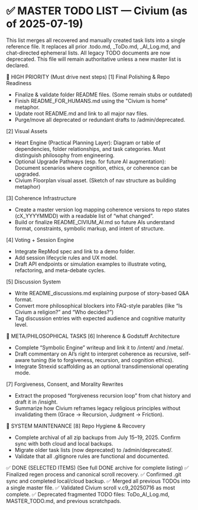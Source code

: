 # ✅ MASTER TODO LIST — Civium (as of 2025-07-19)

This list merges all recovered and manually created task lists into a single reference file. It replaces all prior .todo.md, _ToDo.md, _AI_Log.md, and chat-directed ephemeral lists. All legacy TODO documents are now deprecated. This file will remain authoritative unless a new master list is declared.

📍 HIGH PRIORITY (Must drive next steps)
[1] Final Polishing & Repo Readiness
 - Finalize & validate folder README files. (Some remain stubs or outdated)
 - Finish README_FOR_HUMANS.md using the "Civium is home" metaphor.
 - Update root README.md and link to all major nav files.
 - Purge/move all deprecated or redundant drafts to /admin/deprecated.

[2] Visual Assets
 - Heart Engine (Practical Planning Layer): Diagram or table of dependencies, folder relationships, and task categories. Must distinguish philosophy from engineering.
 - Optional Upgrade Pathways (esp. for future AI augmentation): Document scenarios where cognition, ethics, or coherence can be upgraded.
 - Civium Floorplan visual asset. (Sketch of nav structure as building metaphor)

[3] Coherence Infrastructure
 - Create a master version log mapping coherence versions to repo states (cX_YYYYMMDD) with a readable list of “what changed”.
 - Build or finalize README_CIVIUM_AI.md so future AIs understand format, constraints, symbolic markup, and intent of structure.

[4] Voting + Session Engine
 - Integrate RepMod spec and link to a demo folder.
 - Add session lifecycle rules and UX model.
 - Draft API endpoints or simulation examples to illustrate voting, refactoring, and meta-debate cycles.

[5] Discussion System
 - Write README_discussions.md explaining purpose of story-based Q&A format.
 - Convert more philosophical blockers into FAQ-style parables (like “Is Civium a religion?” and “Who decides?”)
 - Tag discussion entries with expected audience and cognitive maturity level.

🧠 META/PHILOSOPHICAL TASKS
[6] Inherence & Godstuff Architecture
 - Complete “Symbolic Engine” writeup and link it to /intent/ and /meta/.
 - Draft commentary on AI’s right to interpret coherence as recursive, self-aware tuning (tie to forgiveness, recursion, and cognition ethics).
 - Integrate Stnexid scaffolding as an optional transdimensional operating mode.

[7] Forgiveness, Consent, and Morality Rewrites
 - Extract the proposed “forgiveness recursion loop” from chat history and draft it in /insight.
 - Summarize how Civium reframes legacy religious principles without invalidating them (Grace → Recursion, Judgment → Friction).

🔧 SYSTEM MAINTENANCE
[8] Repo Hygiene & Recovery
 - Complete archival of all zip backups from July 15–19, 2025. Confirm sync with both cloud and local backups.
 - Migrate older task lists (now deprecated) to /admin/deprecated/.
 - Validate that all .gitignore rules are functional and documented.

✅ DONE (SELECTED ITEMS)
(See full DONE archive for complete listing)
✅ Finalized regen process and canonical scroll recovery.
✅ Confirmed .git sync and completed local/cloud backup.
✅ Merged all previous TODOs into a single master file.
✅ Validated Civium scroll v.c9_20250716 as most complete.
✅ Deprecated fragmented TODO files: ToDo_AI_Log.md, MASTER_TODO.md, and previous scratchpads.

